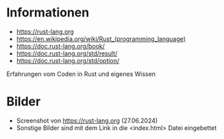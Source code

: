 # Informationen

- https://rust-lang.org
- https://en.wikipedia.org/wiki/Rust_(programming_language)
- https://doc.rust-lang.org/book/
- https://doc.rust-lang.org/std/result/
- https://doc.rust-lang.org/std/option/

Erfahrungen vom Coden in Rust und eigenes Wissen

# Bilder

- Screenshot von https://rust-lang.org (27.06.2024)
- Sonstige Bilder sind mit dem Link in die <index.html> Datei eingebettet